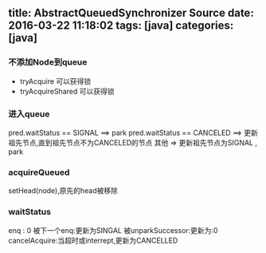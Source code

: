 title: AbstractQueuedSynchronizer Source
date: 2016-03-22 11:18:02
tags: [java]
categories: [java]
---
### 不添加Node到queue
+ tryAcquire 可以获得锁
+ tryAcquireShared 可以获得锁

### 进入queue
pred.waitStatus == SIGNAL  ==> park
pred.waitStatus == CANCELED ==> 更新祖先节点,直到祖先节点不为CANCELED的节点
其他 => 更新祖先节点为SIGNAL , park

### acquireQueued
setHead(node),原先的head被移除


### waitStatus
enq : 0
被下一个enq:更新为SINGAL
被unparkSuccessor:更新为:0
cancelAcquire:当超时或interrept,更新为CANCELLED




